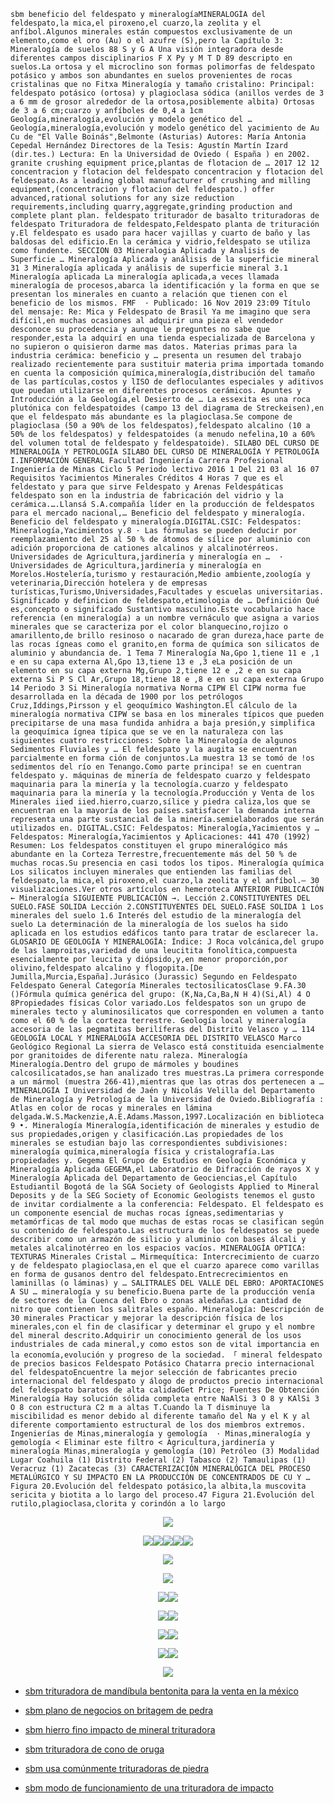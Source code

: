 
```
sbm beneficio del feldespato y mineralogíaMINERALOGÍA del feldespato,la mica,el piroxeno,el cuarzo,la zeolita y el anfíbol.Algunos minerales están compuestos exclusivamente de un elemento,como el oro (Au) o el azufre (S),pero la Capítulo 3: Mineralogía de suelos 88 S y G A Una visión integradora desde diferentes campos disciplinarios F X Py y M T D 89 descripto en suelos.La ortosa y el microclino son formas polimorfas de feldespato potásico y ambos son abundantes en suelos provenientes de rocas cristalinas que no Fitxa Mineralogía y tamaño cristalino: Principal: feldespato potásico (ortosa) y plagioclasa sódica (anillos verdes de 3 a 6 mm de grosor alrededor de la ortosa,posiblemente albita) Ortosas de 3 a 6 cm;cuarzo y anfíboles de 0,4 a 1cm Geología,mineralogía,evolución y modelo genético del … Geología,mineralogía,evolución y modelo genético del yacimiento de Au Cu de "El Valle Boinás",Belmonte (Asturias) Autores: María Antonia Cepedal Hernández Directores de la Tesis: Agustín Martín Izard (dir.tes.) Lectura: En la Universidad de Oviedo ( España ) en 2002. granite crushing equipment price,plantas de flotacion de … 2017 12 12 concentracion y flotacion del feldespato concentracion y flotacion del feldespato.As a leading global manufacturer of crushing and milling equipment,(concentracion y flotacion del feldespato.) offer advanced,rational solutions for any size reduction requirements,including quarry,aggregate,grinding production and complete plant plan. feldespato triturador de basalto trituradoras de feldespato Trituradora de feldespato,Feldespato planta de trituración y.El feldespato es usado para hacer vajillas y cuarto de baño y las baldosas del edificio.En la cerámica y vidrio,feldespato se utiliza como fundente. SECCION 03 Mineralogia Aplicada y Analisis de Superficie … Mineralogía Aplicada y análisis de la superficie mineral 31 3 Mineralogía aplicada y análisis de superficie mineral 3.1 Mineralogía aplicada La mineralogía aplicada,a veces llamada mineralogía de procesos,abarca la identificación y la forma en que se presentan los minerales en cuanto a relación que tienen con el beneficio de los mismos. FMF  · Publicado: 16 Nov 2019 23:09 Título del mensaje: Re: Mica y Feldespato de Brasil Ya me imagino que sera difícil,en muchas ocasiones al adquirir una pieza el vendedor desconoce su procedencia y aunque le preguntes no sabe que responder,esta la adquirí en una tienda especializada de Barcelona y no supieron o quisieron darme mas datos. Materias primas para la industria cerámica: beneficio y … presenta un resumen del trabajo realizado recientemente para sustituir materia prima importada tomando en cuenta la composición química,mineralogía,distribución del tamaño de las partículas,costos y lISO de defloculantes especiales y aditivos que puedan utilizarse en diferentes procesos cerámicos. Apuntes y Introducción a la Geología,el Desierto de … La essexita es una roca plutónica con feldespatoides (campo 13 del diagrama de Streckeisen),en que el feldespato más abundante es la plagioclasa.Se compone de plagioclasa (50 a 90% de los feldespatos),feldespato alcalino (10 a 50% de los feldespatos) y feldespatoides (a menudo nefelina,10 a 60% del volumen total de feldespato y feldespatoide). SILABO DEL CURSO DE MINERALOGÍA Y PETROLOGÍA SILABO DEL CURSO DE MINERALOGÍA Y PETROLOGÍA I.INFORMACIÓN GENERAL Facultad Ingeniería Carrera Profesional Ingeniería de Minas Ciclo 5 Periodo lectivo 2016 1 Del 21 03 al 16 07 Requisitos Yacimientos Minerales Créditos 4 Horas 7 que es el feldestato y para que sirve Feldespato y Arenas Feldespáticas feldespato son en la industria de fabricación del vidrio y la cerámica.….Llansá S.A.compañía líder en la producción de feldespatos para el mercado nacional,… Beneficio del feldespato y mineralogía. Beneficio del feldespato y mineralogía.DIGITAL.CSIC: Feldespatos: Mineralogía,Yacimientos y.8 · Las fórmulas se pueden deducir por reemplazamiento del 25 al 50 % de átomos de sílice por aluminio con adición proporciona de cationes alcalinos y alcalinotérreos. Universidades de Agricultura,jardinería y mineralogía en …  · Universidades de Agricultura,jardinería y mineralogía en Morelos.Hostelería,turismo y restauración,Medio ambiente,zoología y veterinaria,Dirección hotelera y de empresas turísticas,Turismo,Universidades,Facultades y escuelas universitarias. Significado y definicion de feldespato,etimologia de … Definición Qué es,concepto o significado Sustantivo masculino.Este vocabulario hace referencia (en mineralogía) a un nombre vernáculo que asigna a varios minerales que se caracteriza por el color blanquecino,rojizo o amarillento,de brillo resinoso o nacarado de gran dureza,hace parte de las rocas ígneas como el granito,en forma de química son silicatos de aluminio y abundancia de. 1 Tema 7 Mineralogía Na,Gpo 1,tiene 11 e ,1 e en su capa externa Al,Gpo 13,tiene 13 e ,3 eLa posición de un elemento en su capa externa Mg,Grupo 2,tiene 12 e ,2 e en su capa externa Si P S Cl Ar,Grupo 18,tiene 18 e ,8 e en su capa externa Grupo 14 Periodo 3 Si Mineralogía normativa Norma CIPW El CIPW norma fue desarrollada en la década de 1900 por los petrólogos Cruz,Iddings,Pirsson y el geoquímico Washington.El cálculo de la mineralogía normativa CIPW se basa en los minerales típicos que pueden precipitarse de una masa fundida anhidra a baja presión,y simplifica la geoquímica ígnea típica que se ve en la naturaleza con las siguientes cuatro restricciones: Sobre la Mineralogía de algunos Sedimentos Fluviales y … El feldespato y la augita se encuentran parcialmente en forma ción de conjuntos.La muestra 13 se tomó de !os sedimentos del río en Tenango.Como parte principa! se en cuentran feldespato y. máquinas de minería de feldespato cuarzo y feldespato maquinaria para la minería y la tecnología.cuarzo y feldespato maquinaria para la minería y la tecnología.Producción y Venta de los Minerales iied iied.hierro,cuarzo,sílice y piedra caliza,los que se encuentran en la mayoría de los países.satisfacer la demanda interna representa una parte sustancial de la minería.semielaborados que serán utilizados en. DIGITAL.CSIC: Feldespatos: Mineralogía,Yacimientos y … Feldespatos: Mineralogía,Yacimientos y Aplicaciones: 441 470 (1992) Resumen: Los feldespatos constituyen el grupo mineralógico más abundante en la Corteza Terrestre,frecuentemente más del 50 % de muchas rocas.Su presencia en casi todos los tipos. Mineralogía química Los silicatos incluyen minerales que entienden las familias del feldespato,la mica,el piroxeno,el cuarzo,la zeolita y el anfíbol.— 30 visualizaciones.Ver otros artículos en hemeroteca ANTERIOR PUBLICACIÓN ← Mineralogía SIGUIENTE PUBLICACIÓN →. Lección 2.CONSTITUYENTES DEL SUELO.FASE SOLIDA Lección 2.CONSTITUYENTES DEL SUELO.FASE SOLIDA 1 Los minerales del suelo 1.6 Interés del estudio de la mineralogía del suelo La determinación de la mineralogía de los suelos ha sido aplicada en los estudios edáficos tanto para tratar de esclarecer la. GLOSARIO DE GEOLOGÍA Y MINERALOGÍA: Índice: J Roca volcánica,del grupo de las lamproitas,variedad de una leucitita fonolítica,compuesta esencialmente por leucita y diópsido,y,en menor proporción,por olivino,feldespato alcalino y flogopita.[De Jumilla,Murcia,España].Jurásico (Jurassic) Segundo en Feldespato Feldespato General Categoría Minerales tectosilicatosClase 9.FA.30 ()Fórmula química genérica del grupo: (K,Na,Ca,Ba,N H 4)(Si,Al) 4 O 8Propiedades físicas Color variado.Los feldespatos son un grupo de minerales tecto y aluminosilicatos que corresponden en volumen a tanto como el 60 % de la corteza terrestre. Geología local y mineralogía accesoria de las pegmatitas berilíferas del Distrito Velasco y … 114 GEOLOGÍA LOCAL Y MINERALOGÍA ACCESORIA DEL DISTRITO VELASCO Marco Geológico Regional La sierra de Velasco está constituida esencialmente por granitoides de diferente natu raleza. Mineralogía Mineralogía.Dentro del grupo de mármoles y boudines calcosilicatados,se han analizado tres muestras.La primera corresponde a un mármol (muestra 266‐41),mientras que las otras dos pertenecen a … MINERALOGÍA I Universidad de Jaén y Nicolás Velilla del Departamento de Mineralogía y Petrología de la Universidad de Oviedo.Bibliografía : Atlas en color de rocas y minerales en lámina delgada.W.S.Mackenzie,A.E.Adams.Masson,1997.Localización en biblioteca 9 •. Mineralogía Mineralogía,identificación de minerales y estudio de sus propiedades,origen y clasificación.Las propiedades de los minerales se estudian bajo las correspondientes subdivisiones: mineralogía química,mineralogía física y cristalografía.Las propiedades y. Gegema El Grupo de Estudios en Geología Económica y Mineralogía Aplicada GEGEMA,el Laboratorio de Difracción de rayos X y Mineralogía Aplicada del Departamento de Geociencias,el Capítulo Estudiantil Bogotá de la SGA Society of Geologists Applied to Mineral Deposits y de la SEG Society of Economic Geologists tenemos el gusto de invitar cordialmente a la conferencia: Feldespato. El feldespato es un componente esencial de muchas rocas ígneas,sedimentarias y metamórficas de tal modo que muchas de estas rocas se clasifican según su contenido de feldespato.Las estructura de los feldespatos se puede describir como un armazón de silicio y aluminio con bases álcali y metales alcalinotérreo en los espacios vacíos. MINERALOGÍA OPTICA: TEXTURAS Minerales Cristal … Mirmequítica: Intercrecimiento de cuarzo y de feldespato plagioclasa,en el que el cuarzo aparece como varillas en forma de gusanos dentro del feldespato.Entrecrecimientos en laminillas (o láminas) y … SALITRALES DEL VALLE DEL EBRO: APORTACIONES A SU … mineralogía y su beneficio.Buena parte de la producción venía de sectores de la Cuenca del Ebro o zonas aledañas.La cantidad de nitro que contienen los salitrales españo. Mineralogía: Descripción de 30 minerales Practicar y mejorar la descripción física de los minerales,con el fin de clasificar y determinar el grupo y el nombre del mineral descrito.Adquirir un conocimiento general de los usos industriales de cada mineral,y como estos son de vital importancia en la economía,evolución y progreso de la sociedad. 「 mineral feldespato de precios basicos Feldespato Potásico Chatarra precio internacional del feldespatoEncuentre la mejor selección de fabricantes precio internacional del feldespato y álogo de productos precio internacional del feldespato baratos de alta calidadGet Price; Fuentes De Obtención Mineralogía Hay solución sólida completa entre NaAlSi 3 O 8 y KAlSi 3 O 8 con estructura C2 m a altas T.Cuando la T disminuye la miscibilidad es menor debido al diferente tamaño del Na y el K y al diferente comportamiento estructural de los dos miembros extremos. Ingenierías de Minas,mineralogía y gemología  · Minas,mineralogía y gemología < Eliminar este filtro < Agricultura,jardinería y mineralogía Minas,mineralogía y gemología (10) Petróleo (3) Modalidad Lugar Coahuila (1) Distrito Federal (2) Tabasco (2) Tamaulipas (1) Veracruz (1) Zacatecas (3) CARACTERIZACIÓN MINERALÓGICA DEL PROCESO METALÚRGICO Y SU IMPACTO EN LA PRODUCCIÓN DE CONCENTRADOS DE CU Y … Figura 20.Evolución del feldespato potásico,la albita,la muscovita sericita y biotita a lo largo del proceso.47 Figura 21.Evolución del rutilo,plagioclasa,clorita y corindón a lo largo 
```

<div align="center">

<a href="https://es-crusher.shibang-china.com/github&k=sbm+beneficio+del+feldespato+y+mineralog%C3%ADa"><img src="https://static.shibang-china.com/es/crusher/logo.jpg"></a>

<a href="https://es-crusher.shibang-china.com/github&k=sbm+beneficio+del+feldespato+y+mineralog%C3%ADa"><img src="https://static.shibang-china.com/es/crusher/index.jpg"></a><a href="https://es-crusher.shibang-china.com/material.htmlgithub&k=sbm+beneficio+del+feldespato+y+mineralog%C3%ADa"><img src="https://static.shibang-china.com/es/crusher/material.jpg"></a><a href="https://es-crusher.shibang-china.com/application.htmlgithub&k=sbm+beneficio+del+feldespato+y+mineralog%C3%ADa"><img src="https://static.shibang-china.com/es/crusher/application.jpg"></a><a href="https://es-crusher.shibang-china.com/aboutus.htmlgithub&k=sbm+beneficio+del+feldespato+y+mineralog%C3%ADa"><img src="https://static.shibang-china.com/es/crusher/aboutus.jpg"></a><a href="https://es-crusher.shibang-china.com/contact.htmlgithub&k=sbm+beneficio+del+feldespato+y+mineralog%C3%ADa"><img src="https://static.shibang-china.com/es/crusher/contact.jpg"></a>

<a href="https://es-crusher.shibang-china.com/github&k=sbm+beneficio+del+feldespato+y+mineralog%C3%ADa"><img src="https://static.shibang-china.com/es/crusher/banner.jpg"></a>

<a href="https://swt.shibang-china.com/github&k=sbm+beneficio+del+feldespato+y+mineralog%C3%ADa"><img src="https://static.shibang-china.com/es/crusher/text.jpg"></a>

<a href="https://swt.shibang-china.com/github&k=sbm+beneficio+del+feldespato+y+mineralog%C3%ADa"><img src="https://static.shibang-china.com/es/crusher/chat.jpg"></a><a href="https://es-crusher.shibang-china.com/contact.htmlgithub&k=sbm+beneficio+del+feldespato+y+mineralog%C3%ADa"><img src="https://static.shibang-china.com/es/crusher/message.jpg"></a>

<a href="https://es-crusher.shibang-china.com/products/pe.htmlgithub&k=sbm+beneficio+del+feldespato+y+mineralog%C3%ADa"><img src="https://static.shibang-china.com/es/crusher/pe.jpg"></a><a href="https://es-crusher.shibang-china.com/products/pf.htmlgithub&k=sbm+beneficio+del+feldespato+y+mineralog%C3%ADa"><img src="https://static.shibang-china.com/es/crusher/pf.jpg"></a>

<a href="https://es-crusher.shibang-china.com/products/hpt.htmlgithub&k=sbm+beneficio+del+feldespato+y+mineralog%C3%ADa"><img src="https://static.shibang-china.com/es/crusher/hpt.jpg"></a><a href="https://es-crusher.shibang-china.com/products/vsi.htmlgithub&k=sbm+beneficio+del+feldespato+y+mineralog%C3%ADa"><img src="https://static.shibang-china.com/es/crusher/vsi.jpg"></a>

<a href="https://es-crusher.shibang-china.com/products/klv.htmlgithub&k=sbm+beneficio+del+feldespato+y+mineralog%C3%ADa"><img src="https://static.shibang-china.com/es/crusher/klv.jpg"></a><a href="https://es-crusher.shibang-china.com/products/portable.htmlgithub&k=sbm+beneficio+del+feldespato+y+mineralog%C3%ADa"><img src="https://static.shibang-china.com/es/crusher/portable.jpg"></a>

<a href="https://swt.shibang-china.com/github&k=sbm+beneficio+del+feldespato+y+mineralog%C3%ADa"><img src="https://static.shibang-china.com/es/crusher/case.jpg"></a>

</div>


* [sbm trituradora de mandíbula bentonita para la venta en la méxico](sbm%20trituradora%20de%20mand%C3%ADbula%20bentonita%20para%20la%20venta%20en%20la%20m%C3%A9xico.md)

* [sbm plano de negocios on britagem de pedra](sbm%20plano%20de%20negocios%20on%20britagem%20de%20pedra.md)

* [sbm hierro fino impacto de mineral trituradora](sbm%20hierro%20fino%20impacto%20de%20mineral%20trituradora.md)

* [sbm trituradora de cono de oruga](sbm%20trituradora%20de%20cono%20de%20oruga.md)

* [sbm usa comúnmente trituradoras de piedra](sbm%20usa%20com%C3%BAnmente%20trituradoras%20de%20piedra.md)

* [sbm modo de funcionamiento de una trituradora de impacto](sbm%20modo%20de%20funcionamiento%20de%20una%20trituradora%20de%20impacto.md)